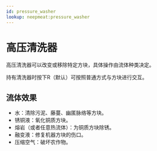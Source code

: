 ```yaml
---
id: pressure_washer
lookup: neepmeat:pressure_washer
---
```

# 高压清洗器

高压清洗器可以改变或移除特定方块，具体操作由流体种类决定。

持有清洗器时按下R（默认）可按照普通方式与方块进行交互。

## 流体效果

- 水：清除污泥、藤蔓、幽匿脉络等方块。
- 锈铜液：氧化铜质方块。
- 熔岩（或者任意热流体）：为铜质方块除锈。
- 融变液：修复机器方块的伤口。
- 压缩空气：破坏农作物。